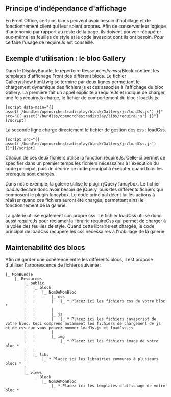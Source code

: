 ## Principe d'indépendance d'affichage

En Front Office, certains blocs peuvent avoir besoin d'habillage et de fonctionnement client qui leur soient propres.
Afin de conserver leur logique d'autonomie par rapport au reste de la page, ils doivent pouvoir récupérer eux-même les feuilles de style et le code javascipt dont ils ont besoin.
Pour ce faire l'usage de requireJs est conseillé.


## Exemple d'utilisation : le bloc Gallery

Dans le DisplayBundle, le répertoire Ressources/views/Block contient les templates d'affichage Front des différent blocs.
Le fichier Gallery/show.html.twig se termine par deux lignes permettant le chargement dynamique des fichiers js et css associés à l'affichage du bloc Gallery.
La première fait un appel explicite à requireJs et indique de charger, une fois requireJs chargé, le fichier de comportement du bloc : loadJs.js.

    [script data-main="{{ asset('/bundles/openorchestradisplay/block/Gallery/js/loadJs.js') }}" src="{{ asset('/bundles/openorchestradisplay/libs/require.js') }}"][/script]

La seconde ligne charge directement le fichier de gestion des css : loadCss.

    [script src="{{ asset('/bundles/openorchestradisplay/block/Gallery/js/loadCss.js') }}"][/script]

Chacun de ces deux fichiers utilise la fonction requireJs. Celle-ci permet de spécifier dans un premier temps les fichiers nécessaires à l'éxecution du code principal, puis de décrire ce code principal à éxecuter quand tous les prérequis sont chargés.

Dans notre exemple, la galerie utilise le plugin jQuery fancybox. Le fichier loadJs déclare donc avoir besoin de jQuery, puis des différents fichiers qui composent le plugin fancybox. Le code principal décrit lui les actions à réaliser quand ces fichiers auront été chargés, permettant ainsi le fonctionnement de la galerie.

La galerie utilise également son propre css. Le fichier loadCss utilise donc aussi requireJs pour réclamer la librairie requireCss qui permet de charger à la volée des feuilles de style. Quand cette librairie est chargée, le code principal de loadCss récupère les css nécessaires à l'habillage de la galerie.

## Maintenabilité des blocs

Afin de garder une cohérence entre les différents blocs, il est proposé d'utiliser l'arborescence de fichiers suivante :

    |_ MonBundle
        |_ Resources
            |_ public
            |   |_ block
            |   |   |_ NomDeMonBloc
            |   |       |_ css
            |   |       |   |_ * Placez ici les fichiers css de votre bloc *
            |   |       |
            |   |       |_ js
            |   |       |   |_ * Placez ici les fichiers javascript de votre bloc. Ceci comprend notamment les fichiers de chargement de js et de css que vous pouvez nommer loadJs.js et loadCss.js
            |   |       |
            |   |       |_ img
            |   |           |_ * Placez ici les fichiers image de votre bloc *
            |   |
            |   |_ libs
            |       |_ * Placez ici les librairies communes à plusieurs blocs *
            |
            |_ views
                |_ Block
                    |_ NomDeMonBloc
                        |_ * Placez ici les templates d'affichage de votre bloc *
